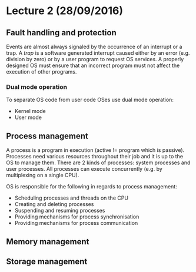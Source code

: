 # Lecture 2 (28/09/2016)

## Fault handling and protection

Events are almost always signaled by the occurrence of an interrupt or a trap.
A *trap* is a software generated interrupt caused either by an error (e.g. division by zero) or by a user program to request OS services.
A properly designed OS must ensure that an incorrect program must not affect the execution of other programs.

### Dual mode operation

To separate OS code from user code OSes use dual mode operation:
- Kernel mode
- User mode

## Process management

A process is a program in execution (active != program which is passive). Processes need various resources throughout their job and it is up to the OS to manage them.
There are 2 kinds of processes: system processes and user processes.
All processes can execute concurrently (e.g. by multiplexing on a single CPU).

OS is responsible for the following in regards to process management:
- Scheduling processes and threads on the CPU
- Creating and deleting processes
- Suspending and resuming processes
- Providing mechanisms for process synchronisation
- Providing mechanisms for process communication

## Memory management

## Storage management
